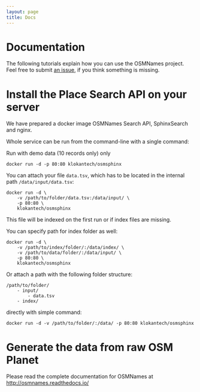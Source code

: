 ```yaml
---
layout: page
title: Docs
---
```


# Documentation

The following tutorials explain how you can use the OSMNames project. Feel free to submit [an issue](https://github.com/osmnames/osmnames/issues), if you think something is missing.

# Install the Place Search API on your server

We have prepared a docker image OSMNames Search API, SphinxSearch and nginx.

Whole service can be run from the command-line with a single command:

Run with demo data (10 records only) only

```
docker run -d -p 80:80 klokantech/osmsphinx
```

You can attach your file `data.tsv`, which has to be located in the internal path `/data/input/data.tsv`:

```
docker run -d \
    -v /path/to/folder/data.tsv:/data/input/ \
    -p 80:80 \
    klokantech/osmsphinx
```

This file will be indexed on the first run or if index files are missing.

You can specify path for index folder as well:

```
docker run -d \
    -v /path/to/index/folder/:/data/index/ \
    -v /path/to/data/folder/:/data/input/ \
    -p 80:80 \
    klokantech/osmsphinx
```

Or attach a path with the following folder structure:

```
/path/to/folder/
    - input/
        - data.tsv
    - index/
```

directly with simple command:

```
docker run -d -v /path/to/folder/:/data/ -p 80:80 klokantech/osmsphinx
```

# Generate the data from raw OSM Planet

Please read the complete documentation for OSMNames at http://osmnames.readthedocs.io/

